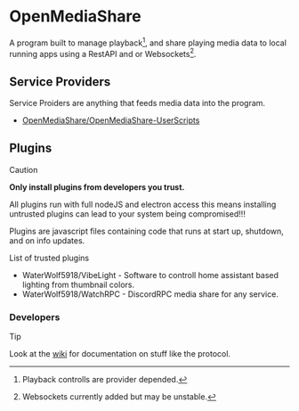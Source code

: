 # OpenMediaShare
A program built to manage playback[^2], and share playing media data to local running apps using a RestAPI and or Websockets[^1].

## Service Providers 
Service Proiders are anything that feeds media data into the program.
* [OpenMediaShare/OpenMediaShare-UserScripts](https://github.com/OpenMediaShare/OpenMediaShare-UserScripts)
  
## Plugins 
> [!CAUTION]
> **Only install plugins from developers you trust.**
> 
> All plugins run with full nodeJS and electron access this means installing untrusted plugins can lead to your system being compromised!!!
> 
Plugins are javascript files containing code that runs at start up, shutdown, and on info updates.

List of trusted plugins 
* WaterWolf5918/VibeLight - Software to controll home assistant based lighting from thumbnail colors.
* WaterWolf5918/WatchRPC - DiscordRPC media share for any service.

[^1]: Websockets currently added but may be unstable.
[^2]: Playback controlls are provider depended.
### Developers
> [!TIP]
> Look at the [wiki](https://github.com/WaterWolf5918/OpenMediaShare/wiki/) for documentation on stuff like the protocol.
